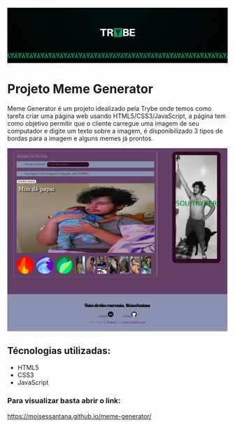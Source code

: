 ![Banner da Trybe](./trybe-banner.jpeg)
# Projeto Meme Generator

Meme Generator é um projeto idealizado pela Trybe onde temos como tarefa criar uma página web usando HTML5/CSS3/JavaScript, a página tem como objetivo permitir que o cliente carregue uma imagem de seu computador e digite um texto sobre a imagem, é disponibilizado 3 tipos de bordas para a imagem e alguns memes já prontos.

![Imagem do projeto](./exemplo-meme-generator.png)

## Técnologias utilizadas:

* HTML5
* CSS3
* JavaScript

### Para visualizar basta abrir o link:

https://moisessantana.github.io/meme-generator/
